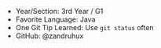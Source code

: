 - Year/Section: 3rd Year / G1
- Favorite Language: Java
- One Git Tip Learned: Use `git status` often
- GitHub: @zandruhux